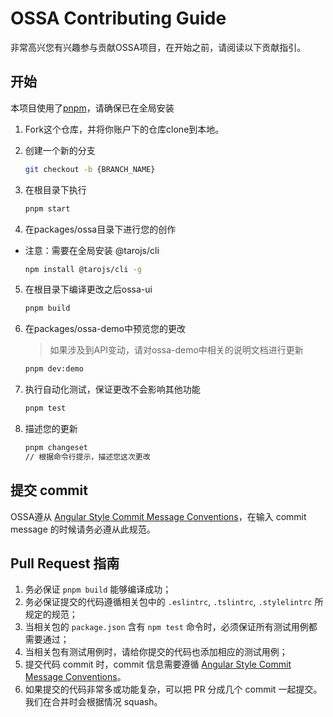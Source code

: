 # OSSA Contributing Guide

非常高兴您有兴趣参与贡献OSSA项目，在开始之前，请阅读以下贡献指引。

## 开始
本项目使用了[pnpm](https://pnpm.io/installation)，请确保已在全局安装

1. Fork这个仓库，并将你账户下的仓库clone到本地。

2. 创建一个新的分支

   ```bash
   git checkout -b {BRANCH_NAME}
   ```

3. 在根目录下执行

   ```bash
   pnpm start
   ```

4. 在packages/ossa目录下进行您的创作

- 注意：需要在全局安装 @tarojs/cli 

  ```bash
  npm install @tarojs/cli -g
  ```

5. 在根目录下编译更改之后ossa-ui

   ```bash
   pnpm build
   ```

6. 在packages/ossa-demo中预览您的更改
   > 如果涉及到API变动，请对ossa-demo中相关的说明文档进行更新

   ```bash
   pnpm dev:demo
   ```

7. 执行自动化测试，保证更改不会影响其他功能
   ```bash
   pnpm test
   ```

8. 描述您的更新
   ```bash
   pnpm changeset
   // 根据命令行提示，描述您这次更改
   ```
## 提交 commit

OSSA遵从 [Angular Style Commit Message Conventions](https://gist.github.com/stephenparish/9941e89d80e2bc58a153)，在输入 commit message 的时候请务必遵从此规范。

## Pull Request 指南

1. 务必保证 `pnpm build` 能够编译成功；
2. 务必保证提交的代码遵循相关包中的 `.eslintrc`, `.tslintrc`, `.stylelintrc` 所规定的规范；
3. 当相关包的 `package.json` 含有 `npm test` 命令时，必须保证所有测试用例都需要通过；
4. 当相关包有测试用例时，请给你提交的代码也添加相应的测试用例；
5. 提交代码 commit 时，commit 信息需要遵循 [Angular Style Commit Message Conventions](https://gist.github.com/stephenparish/9941e89d80e2bc58a153)。
6. 如果提交的代码非常多或功能复杂，可以把 PR 分成几个 commit 一起提交。我们在合并时会根据情况 squash。

